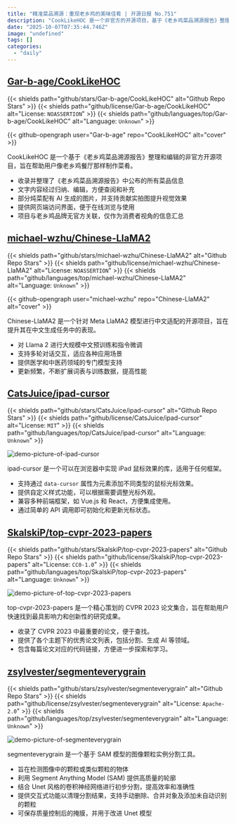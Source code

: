 ```yaml
---
title: "精准菜品溯源：重现老乡鸡的美味佳肴 | 开源日报 No.751"
description: "CookLikeHOC 是一个非官方的开源项目，基于《老乡鸡菜品溯源报告》整理菜品信息，旨在帮助用户制作菜肴。项目收录了报告中的菜品信息，经过编辑整理，提供了便于查阅的内容，部分菜品配有 AI 生成的图片，支持用户贡献实拍图，且提供网页端访问，便于在线使用。该项目与老乡鸡品牌无官方关联，主要为消费者提供信息汇总。"
date: "2025-10-07T07:35:44.746Z"
image: "undefined"
tags: []
categories:
  - "daily"
---
```


## [Gar-b-age/CookLikeHOC](https://github.com/Gar-b-age/CookLikeHOC)

{{< shields path="github/stars/Gar-b-age/CookLikeHOC" alt="Github Repo Stars" >}} {{< shields path="github/license/Gar-b-age/CookLikeHOC" alt="License: `NOASSERTION`" >}} {{< shields path="github/languages/top/Gar-b-age/CookLikeHOC" alt="Language: `Unknown`" >}}

{{< github-opengraph user="Gar-b-age" repo="CookLikeHOC" alt="cover" >}}

CookLikeHOC 是一个基于《老乡鸡菜品溯源报告》整理和编辑的非官方开源项目，旨在帮助用户像老乡鸡餐厅那样制作菜肴。

- 收录并整理了《老乡鸡菜品溯源报告》中公布的所有菜品信息
- 文字内容经过归纳、编辑，方便查阅和补充
- 部分炖菜配有 AI 生成的图片，并支持贡献实拍图提升视觉效果
- 提供网页端访问界面，便于在线浏览与使用
- 项目与老乡鸡品牌无官方关联，仅作为消费者视角的信息汇总
  
## [michael-wzhu/Chinese-LlaMA2](https://github.com/michael-wzhu/Chinese-LlaMA2)

{{< shields path="github/stars/michael-wzhu/Chinese-LlaMA2" alt="Github Repo Stars" >}} {{< shields path="github/license/michael-wzhu/Chinese-LlaMA2" alt="License: `NOASSERTION`" >}} {{< shields path="github/languages/top/michael-wzhu/Chinese-LlaMA2" alt="Language: `Unknown`" >}}

{{< github-opengraph user="michael-wzhu" repo="Chinese-LlaMA2" alt="cover" >}}

Chinese-LlaMA2 是一个针对 Meta LlaMA2 模型进行中文适配的开源项目，旨在提升其在中文生成任务中的表现。

- 对 Llama 2 进行大规模中文预训练和指令微调
- 支持多轮对话交互，适应各种应用场景
- 提供医学和中医药领域的专门模型支持
- 更新频繁，不断扩展词表与训练数据，提高性能
  
## [CatsJuice/ipad-cursor](https://github.com/CatsJuice/ipad-cursor)

{{< shields path="github/stars/CatsJuice/ipad-cursor" alt="Github Repo Stars" >}} {{< shields path="github/license/CatsJuice/ipad-cursor" alt="License: `MIT`" >}} {{< shields path="github/languages/top/CatsJuice/ipad-cursor" alt="Language: `Unknown`" >}}

![demo-picture-of-ipad-cursor](https://static.osguider.com/subject/github/CatsJuice/ipad-cursor/5a1535c554340115ff3d9e7590420a97.gif)

ipad-cursor 是一个可以在浏览器中实现 iPad 鼠标效果的库，适用于任何框架。

- 支持通过 `data-cursor` 属性为元素添加不同类型的鼠标光标效果。
- 提供自定义样式功能，可以根据需要调整光标外观。
- 兼容多种前端框架，如 Vue.js 和 React，方便集成使用。
- 通过简单的 API 调用即可初始化和更新光标状态。
  
## [SkalskiP/top-cvpr-2023-papers](https://github.com/SkalskiP/top-cvpr-2023-papers)

{{< shields path="github/stars/SkalskiP/top-cvpr-2023-papers" alt="Github Repo Stars" >}} {{< shields path="github/license/SkalskiP/top-cvpr-2023-papers" alt="License: `CC0-1.0`" >}} {{< shields path="github/languages/top/SkalskiP/top-cvpr-2023-papers" alt="Language: `Unknown`" >}}

![demo-picture-of-top-cvpr-2023-papers](https://static.osguider.com/subject/github/SkalskiP/top-cvpr-2023-papers/a655afc2ce16081ac547f6fad8fe21bf.png)

top-cvpr-2023-papers 是一个精心策划的 CVPR 2023 论文集合，旨在帮助用户快速找到最具影响力和创新性的研究成果。

- 收录了 CVPR 2023 中最重要的论文，便于查找。
- 提供了各个主题下的优秀论文列表，包括分割、生成 AI 等领域。
- 包含每篇论文对应的代码链接，方便进一步探索和学习。
  
## [zsylvester/segmenteverygrain](https://github.com/zsylvester/segmenteverygrain)

{{< shields path="github/stars/zsylvester/segmenteverygrain" alt="Github Repo Stars" >}} {{< shields path="github/license/zsylvester/segmenteverygrain" alt="License: `Apache-2.0`" >}} {{< shields path="github/languages/top/zsylvester/segmenteverygrain" alt="Language: `Unknown`" >}}

![demo-picture-of-segmenteverygrain](https://static.osguider.com/subject/github/zsylvester/segmenteverygrain/2d03162f428e456d3a1cedfa50f751c8.png)

segmenteverygrain 是一个基于 SAM 模型的图像颗粒实例分割工具。

- 旨在检测图像中的颗粒或类似颗粒的物体
- 利用 Segment Anything Model (SAM) 提供高质量的轮廓
- 结合 Unet 风格的卷积神经网络进行初步分割，提高效率和准确性
- 提供交互式功能以清理分割结果，支持手动删除、合并对象及添加未自动识别的颗粒
- 可保存质量控制后的掩膜，并用于改进 Unet 模型
  
